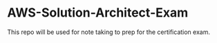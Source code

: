 # AWS-Solution-Architect-Exam
This repo will be used for note taking to prep for the certification exam.